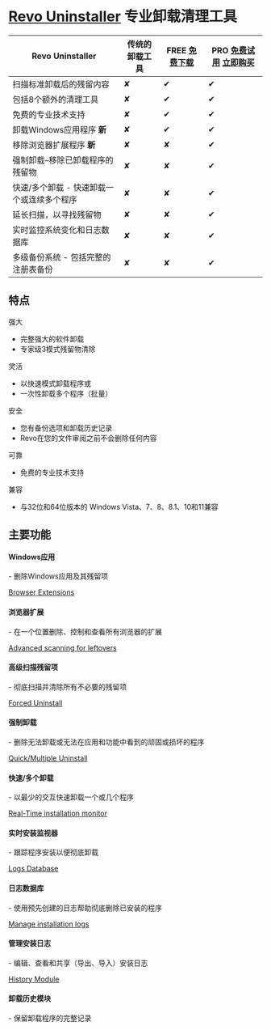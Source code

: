 # [Revo Uninstaller](https://www.revouninstaller.com/) 专业卸载清理工具





| Revo Uninstaller                           | 传统的卸载工具 | FREE [免费下载](https://download.revouninstaller.com/download/revosetup.exe) | PRO [免费试用](https://download.revouninstaller.com/download/RevoUninProSetup.exe) [立即购买](https://www.revouninstaller.com/zh/products/revo-uninstaller-pro/#) |
| ------------------------------------------ | -------------- | ------------------------------------------------------------ | ------------------------------------------------------------ |
| 扫描标准卸载后的残留内容                   | ✘              | ✔                                                            | ✔                                                            |
| 包括8个额外的清理工具                      | ✘              | ✔                                                            | ✔                                                            |
| 免费的专业技术支持                         | ✘              | ✔                                                            | ✔                                                            |
| 卸载Windows应用程序 **新**                 | ✘              | ✔                                                            | ✔                                                            |
| 移除浏览器扩展程序 **新**                  | ✘              | ✘                                                            | ✔                                                            |
| 强制卸载–移除已卸载程序的残留物            | ✘              | ✘                                                            | ✔                                                            |
| 快速/多个卸载 - 快速卸载一个或连续多个程序 | ✘              | ✘                                                            | ✔                                                            |
| 延长扫描，以寻找残留物                     | ✘              | ✘                                                            | ✔                                                            |
| 实时监控系统变化和日志数据库               | ✘              | ✘                                                            | ✔                                                            |
| 多级备份系统 - 包括完整的注册表备份        | ✘              | ✘                                                            | ✔                                                            |



## 特点

强大

- 完整强大的软件卸载
- 专家级3模式残留物清除

灵活

- 以快速模式卸载程序或
- 一次性卸载多个程序（批量）

安全

- 您有备份选项和卸载历史记录
- Revo在您的文件审阅之前不会删除任何内容

可靠

- 免费的专业技术支持

兼容

- 与32位和64位版本的
  Windows Vista、7、8、8.1、10和11兼容



## 主要功能

####  Windows应用

\- 删除Windows应用及其残留项

[Browser Extensions](https://www.revouninstaller.com/zh/products/revo-uninstaller-pro/#browser)

#### 浏览器扩展

\- 在一个位置删除、控制和查看所有浏览器的扩展

[Advanced scanning for leftovers](https://www.revouninstaller.com/zh/products/revo-uninstaller-pro/#uninstaller)

#### 高级扫描残留项

\- 彻底扫描并清除所有不必要的残留项

[Forced Uninstall](https://www.revouninstaller.com/zh/products/revo-uninstaller-pro/#forced)

#### 强制卸载

\- 删除无法卸载或无法在应用和功能中看到的顽固或损坏的程序

[Quick/Multiple Uninstall](https://www.revouninstaller.com/zh/products/revo-uninstaller-pro/#quick)

#### 快速/多个卸载

\- 以最少的交互快速卸载一个或几个程序

[Real-Time installation monitor](https://www.revouninstaller.com/zh/products/revo-uninstaller-pro/#real-time)

#### 实时安装监视器

\- 跟踪程序安装以便彻底卸载

[Logs Database](https://www.revouninstaller.com/zh/products/revo-uninstaller-pro/#logs)

#### 日志数据库

\- 使用预先创建的日志帮助彻底删除已安装的程序

[Manage installation logs](https://www.revouninstaller.com/zh/products/revo-uninstaller-pro/#manage)

#### 管理安装日志

\- 编辑、查看和共享（导出、导入）安装日志

[History Module](https://www.revouninstaller.com/revo-uninstaller-new-version/)

#### 卸载历史模块

\- 保留卸载程序的完整记录